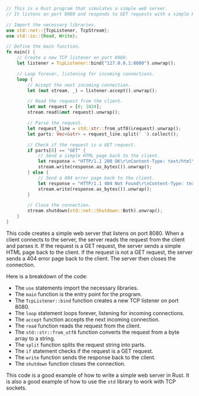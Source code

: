 ```rust
// This is a Rust program that simulates a simple web server.
// It listens on port 8080 and responds to GET requests with a simple HTML page.

// Import the necessary libraries.
use std::net::{TcpListener, TcpStream};
use std::io::{Read, Write};

// Define the main function.
fn main() {
    // Create a new TCP listener on port 8080.
    let listener = TcpListener::bind("127.0.0.1:8080").unwrap();

    // Loop forever, listening for incoming connections.
    loop {
        // Accept the next incoming connection.
        let (mut stream, _) = listener.accept().unwrap();

        // Read the request from the client.
        let mut request = [0; 1024];
        stream.read(&mut request).unwrap();

        // Parse the request.
        let request_line = std::str::from_utf8(&request).unwrap();
        let parts: Vec<&str> = request_line.split(' ').collect();

        // Check if the request is a GET request.
        if parts[0] == "GET" {
            // Send a simple HTML page back to the client.
            let response = "HTTP/1.1 200 OK\r\nContent-Type: text/html\r\n\r\n<h1>Hello, world!</h1>";
            stream.write(response.as_bytes()).unwrap();
        } else {
            // Send a 404 error page back to the client.
            let response = "HTTP/1.1 404 Not Found\r\nContent-Type: text/html\r\n\r\n<h1>404 Not Found</h1>";
            stream.write(response.as_bytes()).unwrap();
        }

        // Close the connection.
        stream.shutdown(std::net::Shutdown::Both).unwrap();
    }
}
```

This code creates a simple web server that listens on port 8080. When a client connects to the server, the server reads the request from the client and parses it. If the request is a GET request, the server sends a simple HTML page back to the client. If the request is not a GET request, the server sends a 404 error page back to the client. The server then closes the connection.

Here is a breakdown of the code:

* The `use` statements import the necessary libraries.
* The `main` function is the entry point for the program.
* The `TcpListener::bind` function creates a new TCP listener on port 8080.
* The `loop` statement loops forever, listening for incoming connections.
* The `accept` function accepts the next incoming connection.
* The `read` function reads the request from the client.
* The `std::str::from_utf8` function converts the request from a byte array to a string.
* The `split` function splits the request string into parts.
* The `if` statement checks if the request is a GET request.
* The `write` function sends the response back to the client.
* The `shutdown` function closes the connection.

This code is a good example of how to write a simple web server in Rust. It is also a good example of how to use the `std` library to work with TCP sockets.